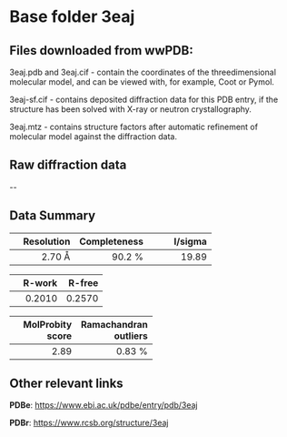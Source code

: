 # Base folder 3eaj

## Files downloaded from wwPDB:

3eaj.pdb and 3eaj.cif - contain the coordinates of the threedimensional molecular model, and can be viewed with, for example, Coot or Pymol.

3eaj-sf.cif - contains deposited diffraction data for this PDB entry, if the structure has been solved with X-ray or neutron crystallography.

3eaj.mtz - contains structure factors after automatic refinement of molecular model against the diffraction data.

## Raw diffraction data

--<br> 

## Data Summary
|   | Resolution | Completeness| I/sigma |
|---|-------------:|----------------:|--------------:|
|   |2.70 Å|90.2  %|<img width=50/>19.89|

|   | **R-work**| **R-free**   
|---|-------------:|----------------:|           
||0.2010|0.2570|

|   |**MolProbity<br>score**| **Ramachandran<br>outliers** 
|---|-------------:|----------------:|
||2.89|0.83 %|

 

 

## Other relevant links 
**PDBe**:  https://www.ebi.ac.uk/pdbe/entry/pdb/3eaj
 
**PDBr**: https://www.rcsb.org/structure/3eaj 

